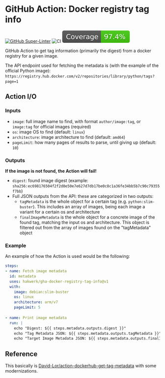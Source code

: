 # GitHub Action: Docker registry tag info

[![GitHub Super-Linter](https://github.com/hakwerk/gha-docker-registry-tag-info/actions/workflows/linter.yml/badge.svg)](https://github.com/super-linter/super-linter)
![CI](https://github.com/hakwerk/gha-docker-registry-tag-info/actions/workflows/ci.yml/badge.svg)
[![cov](https://raw.githubusercontent.com/hakwerk/gha-docker-registry-tag-info/main/badges/coverage.svg)](https://github.com/hakwerk/gha-docker-registry-tag-info/actions)

GitHub Action to get tag information (primarily the digest) from a docker registry for a given image.

The API endpoint used for fetching the metadata is (with the example of the official Python image):
`https://registry.hub.docker.com/v2/repositories/library/python/tags?page=1`

## Action I/O

### Inputs

- `image`: full image name to find, with format `author/image:tag`, or `image:tag` for official images (required)
- `os`: image OS to find (default: `linux`)
- `architecture`: image architecture to find (default: `amd64`)
- `pageLimit`: how many pages of results to parse, until giving up (default: `10`)

### Outputs

**If the image is not found, the Action will fail!**

- `digest`: found image digest (example: `sha256:ec698176504f2f2d0e50e7e627d7db17be0c8c1a36fe34bb5b7c90c79355f7bb`)
- Full JSON outputs from the API: these are categorized in two outputs:
  - `tagMetadata` is the whole object for a certain tag (e.g. `python:slim-buster`). This includes an array of images,
  being each image a variant for a certain os and architecture
  - `finalImageMetadata` is the whole object for a concrete image of the found tag, matching the input os and
  architecture. This object is filtered out from the array of images found on the "tagMetadata" object

### Example

An example of how the Action is used would be the following:

```yaml
steps:
- name: Fetch image metadata
  id: metadata
  uses: hakwerk/gha-docker-registry-tag-info@v1
  with:
    image: debian:slim-buster
    os: linux
    architecture: arm/v7
    pageLimit: 5

- name: Print image metadata
  run: |
    echo "Digest: ${{ steps.metadata.outputs.digest }}"
    echo "Tag Metadata JSON: ${{ steps.metadata.outputs.tagMetadata }}"
    echo "Target Image Metadata JSON: ${{ steps.metadata.outputs.finalImageMetadata }}"
```

## Reference

This basically is [David-Lor/action-dockerhub-get-tag-metadata](https://github.com/David-Lor/action-dockerhub-get-tag-metadata)
with some modernizations.
